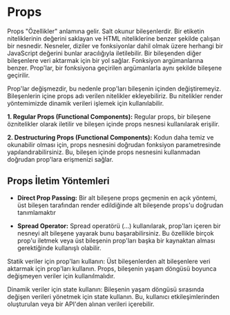 # Props

Props "Özellikler" anlamına gelir. Salt okunur bileşenlerdir. Bir etiketin niteliklerinin değerini saklayan ve HTML niteliklerine benzer şekilde çalışan bir nesnedir. Nesneler, diziler ve fonksiyonlar dahil olmak üzere herhangi bir JavaScript değerini bunlar aracılığıyla iletilebilir. Bir bileşenden diğer bileşenlere veri aktarmak için bir yol sağlar. Fonksiyon argümanlarına benzer. Prop'lar, bir fonksiyona geçirilen argümanlarla aynı şekilde bileşene geçirilir.

Prop'lar değişmezdir, bu nedenle prop'ları bileşenin içinden değiştiremeyiz. Bileşenlerin içine props adı verilen nitelikler ekleyebiliriz. Bu nitelikler render yöntemimizde dinamik verileri işlemek için kullanılabilir.

**1. Regular Props (Functional Components):** Regular props, bir bileşene öznitelikler olarak iletilir ve bileşen içinde props nesnesi kullanılarak erişilir.

**2. Destructuring Props (Functional Components):** Kodun daha temiz ve okunabilir olması için, props nesnesini doğrudan fonksiyon parametresinde yapılandırabilirsiniz. Bu, bileşen içinde props nesnesini kullanmadan doğrudan prop'lara erişmenizi sağlar.

## Props İletim Yöntemleri

- **Direct Prop Passing:** Bir alt bileşene props geçmenin en açık yöntemi, üst bileşen tarafından render edildiğinde alt bileşende props'u doğrudan tanımlamaktır

- **Spread Operator:** Spread operatörü (...) kullanılarak, prop'ları içeren bir nesneyi alt bileşene yayarak bunu başarabilirsiniz. Bu özellikle birçok prop'u iletmek veya üst bileşenin prop'ları başka bir kaynaktan alması gerektiğinde kullanışlı olabilir.

Statik veriler için prop'ları kullanın: Üst bileşenlerden alt bileşenlere veri aktarmak için prop'ları kullanın. Props, bileşenin yaşam döngüsü boyunca değişmeyen veriler için kullanılmalıdır.

Dinamik veriler için state kullanın: Bileşenin yaşam döngüsü sırasında değişen verileri yönetmek için state kullanın. Bu, kullanıcı etkileşimlerinden oluşturulan veya bir API'den alınan verileri içerebilir.
